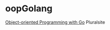 # oopGolang
[Object-oriented Programming with Go](https://app.pluralsight.com/library/courses/go-object-oriented-programming/table-of-contents) Pluralsite
